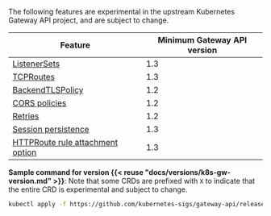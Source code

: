The following features are experimental in the upstream Kubernetes Gateway API project, and are subject to change.

| Feature | Minimum Gateway API version |
| --- | --- |
| [ListenerSets](/docs/setup/listeners/#listenersets) | 1.3 |
| [TCPRoutes](/docs/setup/listeners/tcp/) | 1.3 |
| [BackendTLSPolicy](/docs/security/backend-tls/) | 1.2 |
| [CORS policies](/docs/security/cors/) | 1.2 |
| [Retries](/docs/resiliency/retries/) | 1.2 |
| [Session persistence](/docs/traffic-management/session-affinity/session-persistence) | 1.3 | 
| [HTTPRoute rule attachment option](/docs/about/policies/trafficpolicy/#attach-to-rule) | 1.3 |

**Sample command for version {{< reuse "docs/versions/k8s-gw-version.md" >}}**: Note that some CRDs are prefixed with `X` to indicate that the entire CRD is experimental and subject to change.
     
```sh
kubectl apply -f https://github.com/kubernetes-sigs/gateway-api/releases/download/v{{< reuse "docs/versions/k8s-gw-version.md" >}}/experimental-install.yaml
```  